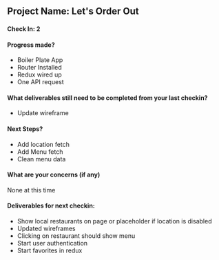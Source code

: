 ## Project Name: Let's Order Out

#### Check In: 2

#### Progress made?
* Boiler Plate App
* Router Installed 
* Redux wired up
* One API request

#### What deliverables still need to be completed from your last checkin?
* Update wireframe

#### Next Steps?
* Add location fetch
* Add Menu fetch
* Clean menu data


#### What are your concerns (if any)
None at this time

#### Deliverables for next checkin:
* Show local restaurants on page or placeholder if location is disabled
* Updated wireframes
* Clicking on restaurant should show menu
* Start user authentication
* Start favorites in redux
